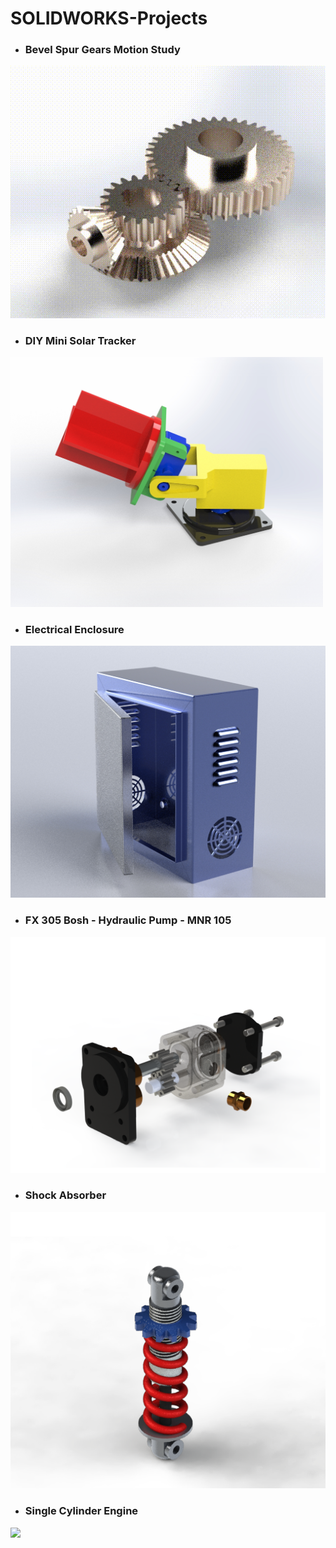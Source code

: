 # SOLIDWORKS-Projects

- ### Bevel Spur Gears Motion Study
![](https://github.com/haris-mujeeb/SOLIDWORKS-Projects/blob/main/Bevel%20Spur%20Gears%20Motion%20Study/Gear%20Box%20Rendering%20480p.gif)

- ### DIY Mini Solar Tracker
<img src="https://github.com/haris-mujeeb/SOLIDWORKS-Projects/blob/main/DIY%20Mini%20Solar%20Tracker/Solar%20Tracker%202.jpg" width="500">

- ### Electrical Enclosure
<img src="https://github.com/haris-mujeeb/SOLIDWORKS-Projects/blob/main/Electical%20Enclosure/Electric%20Enclosure%202.jpg" width="720">

- ### FX 305 Bosh - Hydraulic Pump -  MNR 105
<img src="https://github.com/haris-mujeeb/SOLIDWORKS-Projects/blob/main/FX%20305%20Bosh%20-%20Hydraulic%20Pump%20-%20%20MNR%20105/Preview%20Exploded%20View.png" width="720">

- ### Shock Absorber
<img src="https://github.com/haris-mujeeb/SOLIDWORKS-Projects/blob/main/Shock%20Absorber/preview2.png" width="720">

- ### Single Cylinder Engine
<img src="https://github.com/haris-mujeeb/SOLIDWORKS-Projects/blob/main/Single%20Cylinder%20Engine/2160p.png" width="720">
